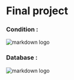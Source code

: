 # Final project


### Condition : 
![markdown logo](https://psv4.userapi.com/c536436/u159611556/docs/d41/c261c0b3a5a7/Screenshot_2021-05-06_at_15_43_25.png?extra=o0qDD28NTEca-mQV4dsaWkZnpl2zc6-0QXELrzT3m083Mzf4klLSSHz2snLZD4kMH77Gn_GilbeuptctfrBtkBqJQztczgyorF8ZK7mfQUCo3ROYZeOUCfJc6wmF_S1goChBl_A3L2xSe0foNlDA4ubIwg)

### Database : 

![markdown logo](https://sun9-42.userapi.com/impg/O_mvZpT7b2LnylDxt9sYyXj4Ol1-xichJmoLBA/mQcg22U_cZs.jpg?size=1266x908&quality=96&sign=5c0d65ff6d76a521bc32f22dc399f8df&type=album)
